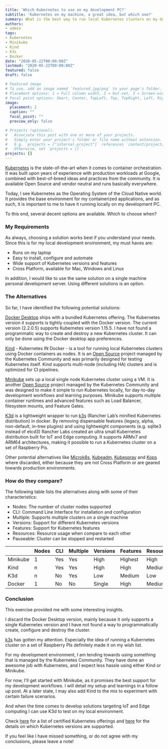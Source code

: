 ```yaml
---
title: 'Which Kubernetes to use on my development PC?'
subtitle: 'Kubernetes on my machine, a great idea, but which one?'
summary: What is the best way to run local Kubernetes clusters on my developer machine? Taking a look at Docker vs Kind vs Minikube vs K3d.
authors:
- admin
tags:
- Kubernetes
- Minikube
- Kind
- K3s
- Docker
date: "2020-05-22T00:00:00Z"
lastmod: "2020-05-22T00:00:00Z"
featured: false
draft: false

# Featured image
# To use, add an image named `featured.jpg/png` to your page's folder.
# Placement options: 1 = Full column width, 2 = Out-set, 3 = Screen-width
# Focal point options: Smart, Center, TopLeft, Top, TopRight, Left, Right, BottomLeft, Bottom, BottomRight
image:
  placement: 2
  caption: ""
  focal_point: ""
  preview_only: false

# Projects (optional).
#   Associate this post with one or more of your projects.
#   Simply enter your project's folder or file name without extension.
#   E.g. `projects = ["internal-project"]` references `content/project/deep-learning/index.md`.
#   Otherwise, set `projects = []`.
projects: []
---
```


[Kubernetes](https://kubernetes.io) is the state-of-the-art when it comes to container orchestration.  
It was built upon years of experience with production workloads at Google, combined with best-of-breed ideas and practices from the community.
It is available Open Source and vendor neutral and runs basically everywhere.

Today, I see Kubernetes as the Operating System of the Cloud Native world.  
It provides the base environment for my containerized applications, and as such, it is important to me to have it running locally on my development PC.

To this end, several decent options are available. Which to choose when?

### My Requirements

As always, choosing a solution works best if you understand your needs.
Since this is for my local development environment, my must haves are:
* Runs on my laptop
* Easy to install, configure and automate
* Wide support of Kubernetes versions and features
* Cross Platform, available for Mac, Windows and Linux

In addition, I would like to use the same solution on a single machine personal development server.
Using different solutions is an option.

### The Alternatives

So far, I have identified the following potential solutions:

[Docker Desktop](https://www.docker.com/blog/kubernetes-is-now-available-in-docker-desktop-stable-channel/) ships with a bundled Kubernetes offering.
The Kubernetes version it supports is tightly coupled with the Docker version. The current version (2.2.0.5) supports Kubernetes version 1.15.5.
I have not found a programmatic way to create and destroy a new Kubernetes cluster. 
It can only be done using the Docker desktop app preferences.

[Kind](https://kind.sigs.k8s.io) - Kubernetes IN Docker - is a tool for running local Kubernetes clusters using Docker containers as nodes.
It is an [Open Source](https://github.com/kubernetes-sigs/kind) project managed by the Kubernetes Community and was primarily designed for testing Kubernetes itself.
Kind supports multi-node (including HA) clusters and is optimized for CI pipelines. 

[Minikube](https://minikube.sigs.k8s.io/docs/) sets up a local single node Kubernetes cluster using a VM.
It is another [Open Source](https://github.com/kubernetes/minikube) project managed by the Kubernetes Community and was designed to make it simple to run Kubernetes locally, for day-to-day development workflows and learning purposes.
Minikube supports multiple container runtimes and advanced features such as Load Balancer, filesystem mounts, and Feature Gates.

[K3d](https://k3d.io) is a lightweight wrapper to run [k3s](https://k3s.io) (Rancher Lab’s minified Kubernetes distribution) in docker.
By removing dispensable features (legacy, alpha, non-default, in-tree plugins) and using lightweight components (e.g. sqlite3 instead of etcd3) Rancher Labs created an ultra small Kubernetes distribution built for IoT and Edge computing. It supports ARMv7 and ARM64 architectures, making it possible to run a Kubernetes cluster on a set of Raspberry Pis.

Other potential alternatives like [Microk8s](https://microk8s.io), [Kubeadm](https://kubernetes.io/docs/reference/setup-tools/kubeadm/kubeadm/), [Kubespray](https://kubespray.io) and [Kops](https://kops.sigs.k8s.io) where discarded, either because they are not Cross Platform or are geared towards production environments.
  

### How do they compare?

The following table lists the alternatives along with some of their characteristics:
* Nodes: The number of cluster nodes supported
* CLI: Command Line Interface for installation and configuration
* Multiple: Supports multiple clusters on a single machine
* Versions: Support for different Kubernetes versions
* Features: Support for Kubernetes features
* Resources: Resource usage when compare to each other
* Pauseable: Cluster can be stopped and restarted


|           | Nodes | CLI   | Multiple | Versions | Features | Resources | Pauseable |
|---------- | ----- | ----- | -------- | -------- | -------- | --------- | --------- | 
| Minikube  |  1    |  Yes  | Yes      | High     | Highest  | High      | Yes       |
| Kind      |  n    |  Yes  | Yes      | High     | High     | Medium    | No        |
| K3d       |  n    |  No   | Yes      | Low      | Medium   | Low       | No        |
| Docker    |  1    |  No   | No       | Single   | High     | Medium    | No        |


### Conclusion

This exercise provided me with some interesting insights.

I discard the Docker Desktop version, mainly because it only supports a single Kubernetes version and I have not found a way to programmatically create, configure and destroy the cluster.

[k3s](https://k3s.io) has gotten my attention. Especially the idea of running a Kubernetes cluster on a set of Raspberry PIs definitely made it on my wish list.

For my development environment, I am tending towards using something that is managed by the Kubernetes Community. 
They have done an awesome job with Kubernetes, and I expect less hassle using either Kind or Minikube.

For now, I'll get started with Minikube, as it promises the best support for my development workflows.
I will detail my setup and learnings in a follow up post.
At a later state, I may also add Kind to the mix to experiment with certain failure scenarios.

And when the time comes to develop solutions targeting IoT and Edge computing I can use K3d to test on my local environment.

Check [here](https://github.com/cncf/k8s-conformance) for a list of certified Kubernetes offerings and [here](https://docs.google.com/spreadsheets/d/1LxSqBzjOxfGx3cmtZ4EbB_BGCxT_wlxW_xgHVVa23es/edit#gid=0) for the details on which Kubernetes versions are supported.

If you feel like I have missed something, or do not agree with my conclusions, please leave a note!

